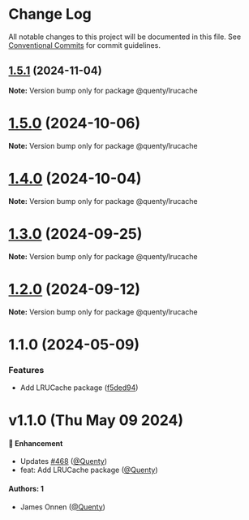 # Change Log

All notable changes to this project will be documented in this file.
See [Conventional Commits](https://conventionalcommits.org) for commit guidelines.

## [1.5.1](https://github.com/Quenty/NevermoreEngine/compare/@quenty/lrucache@1.5.0...@quenty/lrucache@1.5.1) (2024-11-04)

**Note:** Version bump only for package @quenty/lrucache





# [1.5.0](https://github.com/Quenty/NevermoreEngine/compare/@quenty/lrucache@1.4.0...@quenty/lrucache@1.5.0) (2024-10-06)

**Note:** Version bump only for package @quenty/lrucache





# [1.4.0](https://github.com/Quenty/NevermoreEngine/compare/@quenty/lrucache@1.3.0...@quenty/lrucache@1.4.0) (2024-10-04)

**Note:** Version bump only for package @quenty/lrucache





# [1.3.0](https://github.com/Quenty/NevermoreEngine/compare/@quenty/lrucache@1.2.0...@quenty/lrucache@1.3.0) (2024-09-25)

**Note:** Version bump only for package @quenty/lrucache





# [1.2.0](https://github.com/Quenty/NevermoreEngine/compare/@quenty/lrucache@1.1.0...@quenty/lrucache@1.2.0) (2024-09-12)

**Note:** Version bump only for package @quenty/lrucache





# 1.1.0 (2024-05-09)


### Features

* Add LRUCache package ([f5ded94](https://github.com/Quenty/NevermoreEngine/commit/f5ded9480dc991105dfdb3c36d9152329a18882a))





# v1.1.0 (Thu May 09 2024)

#### 🚀 Enhancement

- Updates [#468](https://github.com/Quenty/NevermoreEngine/pull/468) ([@Quenty](https://github.com/Quenty))
- feat: Add LRUCache package ([@Quenty](https://github.com/Quenty))

#### Authors: 1

- James Onnen ([@Quenty](https://github.com/Quenty))
